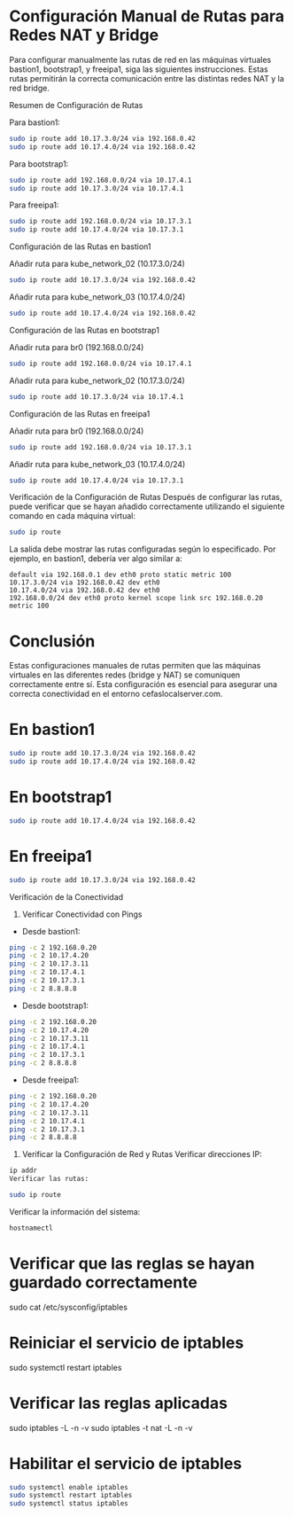 
# Configuración Manual de Rutas para Redes NAT y Bridge

Para configurar manualmente las rutas de red en las máquinas virtuales bastion1, bootstrap1, y freeipa1, siga las siguientes instrucciones. Estas rutas permitirán la correcta comunicación entre las distintas redes NAT y la red bridge.

Resumen de Configuración de Rutas

Para bastion1:

```bash
sudo ip route add 10.17.3.0/24 via 192.168.0.42
sudo ip route add 10.17.4.0/24 via 192.168.0.42
```

Para bootstrap1:

```bash
sudo ip route add 192.168.0.0/24 via 10.17.4.1
sudo ip route add 10.17.3.0/24 via 10.17.4.1
```

Para freeipa1:

```bash
sudo ip route add 192.168.0.0/24 via 10.17.3.1
sudo ip route add 10.17.4.0/24 via 10.17.3.1
```

Configuración de las Rutas en bastion1

Añadir ruta para kube_network_02 (10.17.3.0/24)

```bash
sudo ip route add 10.17.3.0/24 via 192.168.0.42
```

Añadir ruta para kube_network_03 (10.17.4.0/24)

```bash
sudo ip route add 10.17.4.0/24 via 192.168.0.42
```

Configuración de las Rutas en bootstrap1

Añadir ruta para br0 (192.168.0.0/24)

```bash
sudo ip route add 192.168.0.0/24 via 10.17.4.1
```
Añadir ruta para kube_network_02 (10.17.3.0/24)

```bash
sudo ip route add 10.17.3.0/24 via 10.17.4.1
```

Configuración de las Rutas en freeipa1

Añadir ruta para br0 (192.168.0.0/24)

```bash
sudo ip route add 192.168.0.0/24 via 10.17.3.1
```

Añadir ruta para kube_network_03 (10.17.4.0/24)

```bash
sudo ip route add 10.17.4.0/24 via 10.17.3.1
```

Verificación de la Configuración de Rutas
Después de configurar las rutas, puede verificar que se hayan añadido correctamente utilizando el siguiente comando en cada máquina virtual:

```bash
sudo ip route
```

La salida debe mostrar las rutas configuradas según lo especificado. Por ejemplo, en bastion1, debería ver algo similar a:

```plaintext
default via 192.168.0.1 dev eth0 proto static metric 100
10.17.3.0/24 via 192.168.0.42 dev eth0
10.17.4.0/24 via 192.168.0.42 dev eth0
192.168.0.0/24 dev eth0 proto kernel scope link src 192.168.0.20 metric 100
```

# Conclusión

Estas configuraciones manuales de rutas permiten que las máquinas virtuales en las diferentes redes (bridge y NAT) se comuniquen correctamente entre sí. Esta configuración es esencial para asegurar una correcta conectividad en el entorno cefaslocalserver.com.

# En bastion1

```bash
sudo ip route add 10.17.3.0/24 via 192.168.0.42
sudo ip route add 10.17.4.0/24 via 192.168.0.42
```

# En bootstrap1

```bash
sudo ip route add 10.17.4.0/24 via 192.168.0.42
```

# En freeipa1

```bash
sudo ip route add 10.17.3.0/24 via 192.168.0.42
```

Verificación de la Conectividad

1. Verificar Conectividad con Pings

- Desde bastion1:

```bash
ping -c 2 192.168.0.20
ping -c 2 10.17.4.20
ping -c 2 10.17.3.11
ping -c 2 10.17.4.1
ping -c 2 10.17.3.1
ping -c 2 8.8.8.8
```

- Desde bootstrap1:

```bash
ping -c 2 192.168.0.20
ping -c 2 10.17.4.20
ping -c 2 10.17.3.11
ping -c 2 10.17.4.1
ping -c 2 10.17.3.1
ping -c 2 8.8.8.8
```

- Desde freeipa1:

```bash
ping -c 2 192.168.0.20
ping -c 2 10.17.4.20
ping -c 2 10.17.3.11
ping -c 2 10.17.4.1
ping -c 2 10.17.3.1
ping -c 2 8.8.8.8
```

1. Verificar la Configuración de Red y Rutas
Verificar direcciones IP:

```bash
ip addr
Verificar las rutas:
```

```bash
sudo ip route
```

Verificar la información del sistema:

```bash
hostnamectl
```


# Verificar que las reglas se hayan guardado correctamente
sudo cat /etc/sysconfig/iptables

# Reiniciar el servicio de iptables
sudo systemctl restart iptables

# Verificar las reglas aplicadas
sudo iptables -L -n -v
sudo iptables -t nat -L -n -v

# Habilitar el servicio de iptables

```bash
sudo systemctl enable iptables
sudo systemctl restart iptables
sudo systemctl status iptables
```